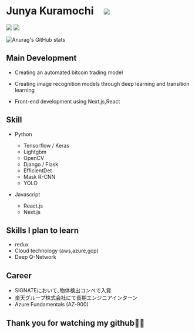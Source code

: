 # Junya Kuramochi　![](https://komarev.com/ghpvc/?username=JUNYA-727)

![](https://grass-graph.moshimo.works/images/JUNYA-727.png)
![](https://github-profile-summary-cards.vercel.app/api/cards/profile-details?username=JUNYA-727&theme=monokai)

![Anurag's GitHub stats](https://github-readme-stats.vercel.app/api?username=JUNYA-727&show_icons=true&theme=monokai)
## Main Development
- Creating an automated bitcoin trading model

- Creating image recognition models through deep learning and transition learning

- Front-end development using Next.js,React

## Skill
- Python
  - Tensorflow / Keras
  - Lightgbm
  - OpenCV
  - Django / Flask
  - EfficientDet
  - Mask R-CNN
  - YOLO
  
- Javascript
  - React.js
  - Next.js





## Skills I plan to learn
- redux
- Cloud technology (aws,azure,gcp)
- Deep Q-Network

## Career
- SIGNATEにおいて､物体検出コンペで入賞
- 楽天グループ株式会社にて長期エンジニアインターン
- Azure Fundamentals (AZ-900) 


##

## Thank you for watching my github🙇‍♂️
